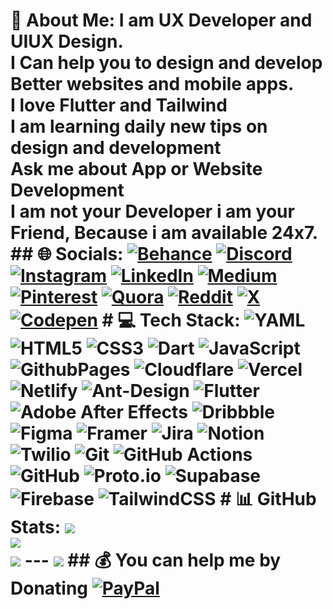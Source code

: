 # 💫 About Me: I am UX Developer and UIUX Design.<br>I Can help you to design and develop Better websites and mobile apps.<br>I love Flutter and Tailwind <br>I am learning daily new tips on design and development<br>Ask me about App or Website Development<br>I am not your Developer i am your Friend, Because i am available 24x7.<br> ## 🌐 Socials: [![Behance](https://img.shields.io/badge/Behance-1769ff?logo=behance&logoColor=white)](https://behance.net/yasirquyoom) [![Discord](https://img.shields.io/badge/Discord-%237289DA.svg?logo=discord&logoColor=white)](https://discord.gg/yasirquyoom) [![Instagram](https://img.shields.io/badge/Instagram-%23E4405F.svg?logo=Instagram&logoColor=white)](https://instagram.com/yasirquyoom) [![LinkedIn](https://img.shields.io/badge/LinkedIn-%230077B5.svg?logo=linkedin&logoColor=white)](https://linkedin.com/in/yasirquyoom) [![Medium](https://img.shields.io/badge/Medium-12100E?logo=medium&logoColor=white)](https://medium.com/@yasirquyoom) [![Pinterest](https://img.shields.io/badge/Pinterest-%23E60023.svg?logo=Pinterest&logoColor=white)](https://pinterest.com/yasirquyoom) [![Quora](https://img.shields.io/badge/Quora-%23B92B27.svg?logo=Quora&logoColor=white)](https://quora.com/profile/yasirquyoom) [![Reddit](https://img.shields.io/badge/Reddit-%23FF4500.svg?logo=Reddit&logoColor=white)](https://reddit.com/user/yasirquyoom) [![X](https://img.shields.io/badge/X-black.svg?logo=X&logoColor=white)](https://x.com/yasirquyoom) [![Codepen](https://img.shields.io/badge/Codepen-000000?style=for-the-badge&logo=codepen&logoColor=white)](https://codepen.io/yasirquyoom) # 💻 Tech Stack: ![YAML](https://img.shields.io/badge/yaml-%23ffffff.svg?style=for-the-badge&logo=yaml&logoColor=151515) ![HTML5](https://img.shields.io/badge/html5-%23E34F26.svg?style=for-the-badge&logo=html5&logoColor=white) ![CSS3](https://img.shields.io/badge/css3-%231572B6.svg?style=for-the-badge&logo=css3&logoColor=white) ![Dart](https://img.shields.io/badge/dart-%230175C2.svg?style=for-the-badge&logo=dart&logoColor=white) ![JavaScript](https://img.shields.io/badge/javascript-%23323330.svg?style=for-the-badge&logo=javascript&logoColor=%23F7DF1E) ![GithubPages](https://img.shields.io/badge/github%20pages-121013?style=for-the-badge&logo=github&logoColor=white) ![Cloudflare](https://img.shields.io/badge/Cloudflare-F38020?style=for-the-badge&logo=Cloudflare&logoColor=white) ![Vercel](https://img.shields.io/badge/vercel-%23000000.svg?style=for-the-badge&logo=vercel&logoColor=white) ![Netlify](https://img.shields.io/badge/netlify-%23000000.svg?style=for-the-badge&logo=netlify&logoColor=#00C7B7) ![Ant-Design](https://img.shields.io/badge/-AntDesign-%230170FE?style=for-the-badge&logo=ant-design&logoColor=white) ![Flutter](https://img.shields.io/badge/Flutter-%2302569B.svg?style=for-the-badge&logo=Flutter&logoColor=white) ![Adobe After Effects](https://img.shields.io/badge/Adobe%20After%20Effects-9999FF.svg?style=for-the-badge&logo=Adobe%20After%20Effects&logoColor=white) ![Dribbble](https://img.shields.io/badge/Dribbble-EA4C89?style=for-the-badge&logo=dribbble&logoColor=white) ![Figma](https://img.shields.io/badge/figma-%23F24E1E.svg?style=for-the-badge&logo=figma&logoColor=white) ![Framer](https://img.shields.io/badge/Framer-black?style=for-the-badge&logo=framer&logoColor=blue) ![Jira](https://img.shields.io/badge/jira-%230A0FFF.svg?style=for-the-badge&logo=jira&logoColor=white) ![Notion](https://img.shields.io/badge/Notion-%23000000.svg?style=for-the-badge&logo=notion&logoColor=white) ![Twilio](https://img.shields.io/badge/Twilio-F22F46?style=for-the-badge&logo=Twilio&logoColor=white) ![Git](https://img.shields.io/badge/git-%23F05033.svg?style=for-the-badge&logo=git&logoColor=white) ![GitHub Actions](https://img.shields.io/badge/github%20actions-%232671E5.svg?style=for-the-badge&logo=githubactions&logoColor=white) ![GitHub](https://img.shields.io/badge/github-%23121011.svg?style=for-the-badge&logo=github&logoColor=white) ![Proto.io](https://img.shields.io/badge/Proto.io-161637?style=for-the-badge&logo=proto.io&logoColor=00e5ff) ![Supabase](https://img.shields.io/badge/Supabase-3ECF8E?style=for-the-badge&logo=supabase&logoColor=white) ![Firebase](https://img.shields.io/badge/firebase-a08021?style=for-the-badge&logo=firebase&logoColor=ffcd34) ![TailwindCSS](https://img.shields.io/badge/tailwindcss-%2338B2AC.svg?style=for-the-badge&logo=tailwind-css&logoColor=white) # 📊 GitHub Stats: ![](https://github-readme-stats.vercel.app/api?username=yasirquyoom&theme=dark&hide_border=false&include_all_commits=false&count_private=false)<br/> ![](https://github-readme-streak-stats.herokuapp.com/?user=yasirquyoom&theme=dark&hide_border=false)<br/> ![](https://github-readme-stats.vercel.app/api/top-langs/?username=yasirquyoom&theme=dark&hide_border=false&include_all_commits=false&count_private=false&layout=compact) --- [![](https://visitcount.itsvg.in/api?id=yasirquyoom&icon=2&color=12)](https://visitcount.itsvg.in) ## 💰 You can help me by Donating [![PayPal](https://img.shields.io/badge/PayPal-00457C?style=for-the-badge&logo=paypal&logoColor=white)](https://paypal.me/quyoom) <!-- Proudly created with GPRM ( https://gprm.itsvg.in ) -->
